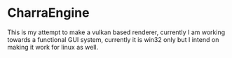 # CharraEngine

This is my attempt to make a vulkan based renderer, currently I am working towards a functional GUI system, currently it is win32 only but I intend on making it work for linux as well.
